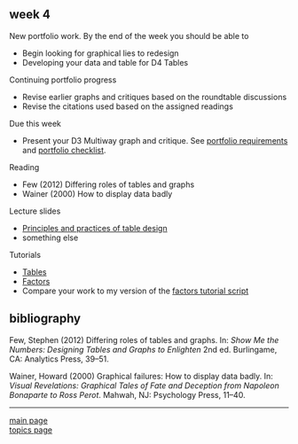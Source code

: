 
week 4
------

New portfolio work. By the end of the week you should be able to

-   Begin looking for graphical lies to redesign
-   Developing your data and table for D4 Tables

Continuing portfolio progress

-   Revise earlier graphs and critiques based on the roundtable discussions
-   Revise the citations used based on the assigned readings

Due this week

-   Present your D3 Multiway graph and critique. See [portfolio requirements](folio-01_portfolio-requirements.md) and [portfolio checklist](folio-02_portfolio-checklist.pdf).

Reading

-   Few (2012) Differing roles of tables and graphs
-   Wainer (2000) How to display data badly

Lecture slides

-   [Principles and practices of table design](../slides/Le16-tables.pdf)
-   something else

Tutorials

-   [Tables](tut-1301_tables.md)
-   [Factors](tut-1401_factors.md)
-   Compare your work to my version of the [factors tutorial script](../practiceR/tut14_factors.R)

bibliography
------------

Few, Stephen (2012) Differing roles of tables and graphs. In: *Show Me the Numbers: Designing Tables and Graphs to Enlighten* 2nd ed. Burlingame, CA: Analytics Press, 39–51.

Wainer, Howard (2000) Graphical failures: How to display data badly. In: *Visual Revelations: Graphical Tales of Fate and Deception from Napoleon Bonaparte to Ross Perot*. Mahwah, NJ: Psychology Press, 11–40.

------------------------------------------------------------------------

[main page](../README.md)<br> [topics page](../README-by-topic.md)
